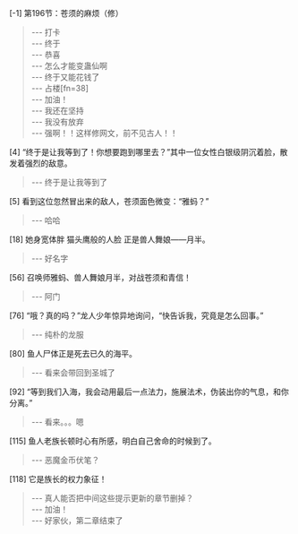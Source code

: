 
[-1] 第196节：苍须的麻烦（修）
>--- 打卡<br>
>--- 终于<br>
>--- 恭喜<br>
>--- 怎么才能变蛊仙啊<br>
>--- 终于又能花钱了<br>
>--- 占楼[fn=38]<br>
>--- 加油！<br>
>--- 我还在坚持<br>
>--- 我没有放弃<br>
>--- 强啊！！这样修网文，前不见古人！！<br>

[4] “终于是让我等到了！你想要跑到哪里去？”其中一位女性白银级阴沉着脸，散发着强烈的敌意。
>--- 终于是让我等到了<br>

[5] 看到这位忽然冒出来的敌人，苍须面色微变：“雅蚂？”
>--- 哈哈<br>

[18] 她身宽体胖 猫头鹰般的人脸 正是兽人舞娘——月半。
>--- 好名字<br>

[56] 召唤师雅蚂、兽人舞娘月半，对战苍须和青信！
>--- 阿门<br>

[76] “哦？真的吗？”龙人少年惊异地询问，“快告诉我，究竟是怎么回事。”
>--- 纯朴的龙服<br>

[80] 鱼人尸体正是死去已久的海平。
>--- 看来会带回到圣城了<br>

[92] “等到我们入海，我会动用最后一点法力，施展法术，伪装出你的气息，和你分离。”
>--- 看来。。。嗯<br>

[115] 鱼人老族长顿时心有所感，明白自己舍命的时候到了。
>--- 恶魔金币伏笔？<br>

[118] 它是族长的权力象征！
>--- 真人能否把中间这些提示更新的章节删掉？<br>
>--- 加油！<br>
>--- 好家伙，第二章结束了<br>
